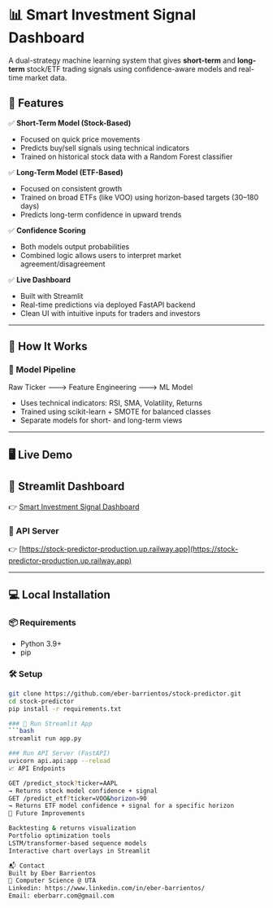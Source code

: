 # 📊 Smart Investment Signal Dashboard

A dual-strategy machine learning system that gives **short-term** and **long-term** stock/ETF trading signals using confidence-aware models and real-time market data.

## 🚀 Features

✅ **Short-Term Model (Stock-Based)**  
- Focused on quick price movements  
- Predicts buy/sell signals using technical indicators  
- Trained on historical stock data with a Random Forest classifier

✅ **Long-Term Model (ETF-Based)**  
- Focused on consistent growth  
- Trained on broad ETFs (like VOO) using horizon-based targets (30–180 days)  
- Predicts long-term confidence in upward trends  

✅ **Confidence Scoring**  
- Both models output probabilities  
- Combined logic allows users to interpret market agreement/disagreement  

✅ **Live Dashboard**  
- Built with Streamlit  
- Real-time predictions via deployed FastAPI backend  
- Clean UI with intuitive inputs for traders and investors

---

## 🧠 How It Works

### 📁 Model Pipeline
Raw Ticker ---> Feature Engineering ---> ML Model

- Uses technical indicators: RSI, SMA, Volatility, Returns
- Trained using scikit-learn + SMOTE for balanced classes
- Separate models for short- and long-term views

---

## 🖥️ Live Demo

## 🔗 Streamlit Dashboard  
👉 [Smart Investment Signal Dashboard](https://stock-predictor12473.streamlit.app)

### 🔗 API Server  
👉 [https://stock-predictor-production.up.railway.app](https://stock-predictor-production.up.railway.app)

---

## 💻 Local Installation

### 📦 Requirements
- Python 3.9+
- pip

### 🛠️ Setup
```bash
git clone https://github.com/eber-barrientos/stock-predictor.git
cd stock-predictor
pip install -r requirements.txt

### 🔮 Run Streamlit App
```bash
streamlit run app.py

### Run API Server (FastAPI)
uvicorn api.api:app --reload
📈 API Endpoints

GET /predict_stock?ticker=AAPL
→ Returns stock model confidence + signal
GET /predict_etf?ticker=VOO&horizon=90
→ Returns ETF model confidence + signal for a specific horizon
🧠 Future Improvements

Backtesting & returns visualization
Portfolio optimization tools
LSTM/transformer-based sequence models
Interactive chart overlays in Streamlit

📬 Contact
Built by Eber Barrientos
🧠 Computer Science @ UTA
Linkedin: https://www.linkedin.com/in/eber-barrientos/
Email: eberbarr.com@gmail.com